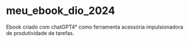 # meu_ebook_dio_2024
Ebook criado com chatGPT4° como ferramenta acessória impulsionadora de produtividade de tarefas.
